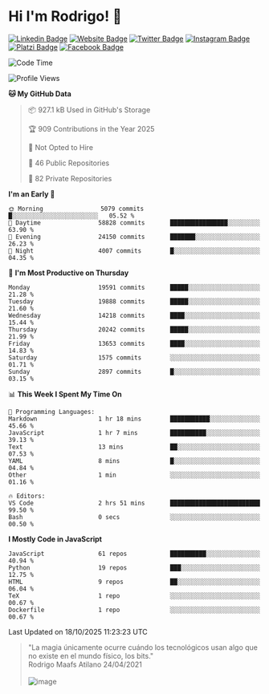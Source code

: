 # Hi I'm Rodrigo! 👋
[![Linkedin Badge](https://img.shields.io/badge/-rmaafs-blue?style=flat&logo=Linkedin&logoColor=white&link=https://www.linkedin.com/in/rmaafs/)](https://www.linkedin.com/in/rmaafs/)
[![Website Badge](https://img.shields.io/badge/-rmaafs.com-0a192f?style=flat&logo=Google-Chrome&logoColor=white&link=https://rmaafs.com)](https://rmaafs.com)
[![Twitter Badge](https://img.shields.io/badge/-@royendero-1ca0f1?style=flat&labelColor=1ca0f1&logo=twitter&logoColor=white&link=https://twitter.com/royendero)](https://twitter.com/royendero)
[![Instagram Badge](https://img.shields.io/badge/-@rmaafs-purple?style=flat&logo=instagram&logoColor=white&link=https://instagram.com/rmaafs/)](https://instagram.com/rmaafs)
[![Platzi Badge](https://img.shields.io/badge/-rmaafs-203845?style=flat&logo=Platzi&logoColor=98CA3F&link=https://platzi.com/p/rmaafs/)](https://platzi.com/p/rmaafs/)
[![Facebook Badge](https://img.shields.io/badge/-rmaafs-046CE4?style=flat&logo=Facebook&logoColor=white&link=https://www.facebook.com/rmaafs/)](https://www.facebook.com/rmaafs/)

<!--START_SECTION:waka-->
![Code Time](http://img.shields.io/badge/Code%20Time-3%2C646%20hrs%2047%20mins-blue)

![Profile Views](http://img.shields.io/badge/Profile%20Views-0-blue)

**🐱 My GitHub Data** 

> 📦 927.1 kB Used in GitHub's Storage 
 > 
> 🏆 909 Contributions in the Year 2025
 > 
> 🚫 Not Opted to Hire
 > 
> 📜 46 Public Repositories 
 > 
> 🔑 82 Private Repositories 
 > 
**I'm an Early 🐤** 

```text
🌞 Morning                5079 commits        █░░░░░░░░░░░░░░░░░░░░░░░░   05.52 % 
🌆 Daytime                58828 commits       ████████████████░░░░░░░░░   63.90 % 
🌃 Evening                24150 commits       ███████░░░░░░░░░░░░░░░░░░   26.23 % 
🌙 Night                  4007 commits        █░░░░░░░░░░░░░░░░░░░░░░░░   04.35 % 
```
📅 **I'm Most Productive on Thursday** 

```text
Monday                   19591 commits       █████░░░░░░░░░░░░░░░░░░░░   21.28 % 
Tuesday                  19888 commits       █████░░░░░░░░░░░░░░░░░░░░   21.60 % 
Wednesday                14218 commits       ████░░░░░░░░░░░░░░░░░░░░░   15.44 % 
Thursday                 20242 commits       █████░░░░░░░░░░░░░░░░░░░░   21.99 % 
Friday                   13653 commits       ████░░░░░░░░░░░░░░░░░░░░░   14.83 % 
Saturday                 1575 commits        ░░░░░░░░░░░░░░░░░░░░░░░░░   01.71 % 
Sunday                   2897 commits        █░░░░░░░░░░░░░░░░░░░░░░░░   03.15 % 
```


📊 **This Week I Spent My Time On** 

```text
💬 Programming Languages: 
Markdown                 1 hr 18 mins        ███████████░░░░░░░░░░░░░░   45.66 % 
JavaScript               1 hr 7 mins         ██████████░░░░░░░░░░░░░░░   39.13 % 
Text                     13 mins             ██░░░░░░░░░░░░░░░░░░░░░░░   07.53 % 
YAML                     8 mins              █░░░░░░░░░░░░░░░░░░░░░░░░   04.84 % 
Other                    1 min               ░░░░░░░░░░░░░░░░░░░░░░░░░   01.16 % 

🔥 Editors: 
VS Code                  2 hrs 51 mins       █████████████████████████   99.50 % 
Bash                     0 secs              ░░░░░░░░░░░░░░░░░░░░░░░░░   00.50 % 
```

**I Mostly Code in JavaScript** 

```text
JavaScript               61 repos            ██████████░░░░░░░░░░░░░░░   40.94 % 
Python                   19 repos            ███░░░░░░░░░░░░░░░░░░░░░░   12.75 % 
HTML                     9 repos             ██░░░░░░░░░░░░░░░░░░░░░░░   06.04 % 
TeX                      1 repo              ░░░░░░░░░░░░░░░░░░░░░░░░░   00.67 % 
Dockerfile               1 repo              ░░░░░░░░░░░░░░░░░░░░░░░░░   00.67 % 
```




 Last Updated on 18/10/2025 11:23:23 UTC
<!--END_SECTION:waka-->

> "La magia únicamente ocurre cuándo los tecnológicos usan algo que no existe en el mundo físico, los bits."<br>
>  Rodrigo Maafs Atilano 24/04/2021
<br><br>
![image](https://user-images.githubusercontent.com/47652130/116024039-ff6eb680-a612-11eb-8b42-290c8922697e.png)
